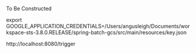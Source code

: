 To Be Constructed

export GOOGLE_APPLICATION_CREDENTIALS=/Users/angusleigh/Documents/workspace-sts-3.8.0.RELEASE/spring-batch-gcs/src/main/resources/key.json

http://localhost:8080/trigger
